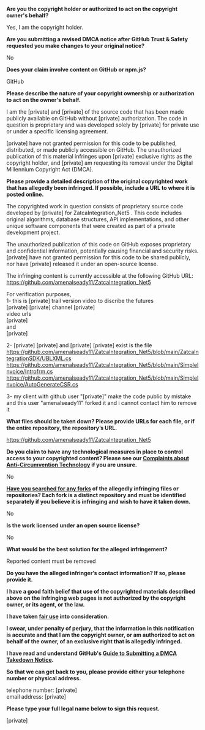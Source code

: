 **Are you the copyright holder or authorized to act on the copyright owner's behalf?**

Yes, I am the copyright holder.

**Are you submitting a revised DMCA notice after GitHub Trust & Safety requested you make changes to your original notice?**

No

**Does your claim involve content on GitHub or npm.js?**

GitHub

**Please describe the nature of your copyright ownership or authorization to act on the owner's behalf.**

I am the [private] and [private] of the source code that has been made publicly available on GitHub without [private] authorization. The code in question is proprietary and was developed solely by [private] for private use or under a specific licensing agreement.

[private] have not granted permission for this code to be published, distributed, or made publicly accessible on GitHub. The unauthorized publication of this material infringes upon [private] exclusive rights as the copyright holder, and [private] am requesting its removal under the Digital Millennium Copyright Act (DMCA).

**Please provide a detailed description of the original copyrighted work that has allegedly been infringed. If possible, include a URL to where it is posted online.**

The copyrighted work in question consists of proprietary source code developed by [private] for ZatcaIntegration_Net5
. This code includes original algorithms, database structures, API implementations, and other unique software components that were created as part of a private development project.

The unauthorized publication of this code on GitHub exposes proprietary and confidential information, potentially causing financial and security risks. [private] have not granted permission for this code to be shared publicly, nor have [private] released it under an open-source license.

The infringing content is currently accessible at the following GitHub URL: https://github.com/amenalseady11/ZatcaIntegration_Net5

For verification purposes,  
1- this is [private] trail version video to discribe the futures  
[private] [private] channel [private]  
video urls  
[private]  
and  
[private]  

2- [private] [private] and [private] [private] exist is the file  
https://github.com/amenalseady11/ZatcaIntegration_Net5/blob/main/ZatcaIntegrationSDK/UBLXML.cs  
https://github.com/amenalseady11/ZatcaIntegration_Net5/blob/main/SimpleInvoice/Introfrm.cs  
https://github.com/amenalseady11/ZatcaIntegration_Net5/blob/main/SimpleInvoice/AutoGenerateCSR.cs  

3- my client with github user "[private]" make the code public by mistake and this user "amenalseady11" forked it and i cannot contact him to remove it

**What files should be taken down? Please provide URLs for each file, or if the entire repository, the repository’s URL.**

https://github.com/amenalseady11/ZatcaIntegration_Net5

**Do you claim to have any technological measures in place to control access to your copyrighted content? Please see our <a href="https://docs.github.com/articles/guide-to-submitting-a-dmca-takedown-notice#complaints-about-anti-circumvention-technology">Complaints about Anti-Circumvention Technology</a> if you are unsure.**

No

**<a href="https://docs.github.com/articles/dmca-takedown-policy#b-what-about-forks-or-whats-a-fork">Have you searched for any forks</a> of the allegedly infringing files or repositories? Each fork is a distinct repository and must be identified separately if you believe it is infringing and wish to have it taken down.**

No

**Is the work licensed under an open source license?**

No

**What would be the best solution for the alleged infringement?**

Reported content must be removed

**Do you have the alleged infringer’s contact information? If so, please provide it.**

**I have a good faith belief that use of the copyrighted materials described above on the infringing web pages is not authorized by the copyright owner, or its agent, or the law.**

**I have taken <a href="https://www.lumendatabase.org/topics/22">fair use</a> into consideration.**

**I swear, under penalty of perjury, that the information in this notification is accurate and that I am the copyright owner, or am authorized to act on behalf of the owner, of an exclusive right that is allegedly infringed.**

**I have read and understand GitHub's <a href="https://docs.github.com/articles/guide-to-submitting-a-dmca-takedown-notice/">Guide to Submitting a DMCA Takedown Notice</a>.**

**So that we can get back to you, please provide either your telephone number or physical address.**

telephone number: [private]  
email address: [private]  

**Please type your full legal name below to sign this request.**

[private]  
